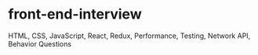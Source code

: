 # front-end-interview
HTML, CSS, JavaScript, React, Redux, Performance, Testing, Network API, Behavior Questions

